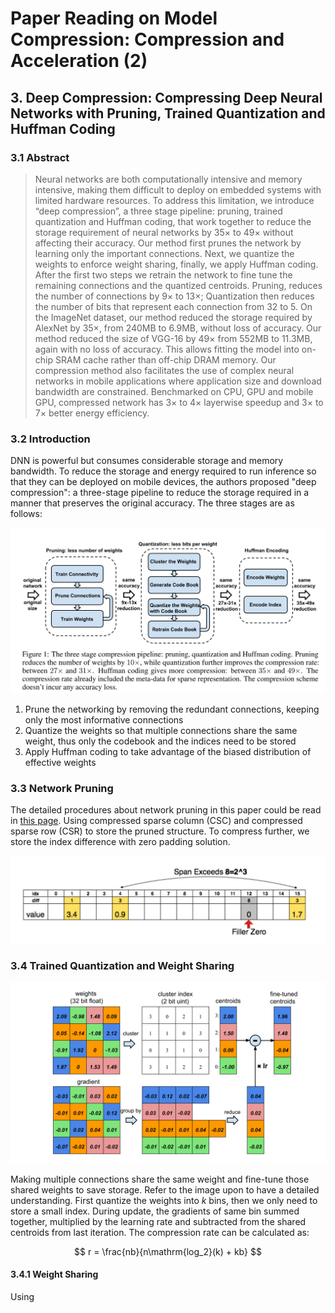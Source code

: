 # Paper Reading on Model Compression: Compression and Acceleration (2)

## 3. Deep Compression: Compressing Deep Neural Networks with Pruning, Trained Quantization and Huffman Coding

### 3.1 Abstract

> Neural networks are both computationally intensive and memory intensive, making them difficult to deploy on embedded systems with limited hardware resources. To address this limitation, we introduce “deep compression”, a three stage pipeline: pruning, trained quantization and Huffman coding, that work together to reduce the storage requirement of neural networks by 35× to 49× without affecting their accuracy. Our method first prunes the network by learning only the important connections. Next, we quantize the weights to enforce weight sharing, finally, we apply Huffman coding. After the first two steps we retrain the network to fine tune the remaining connections and the quantized centroids. Pruning, reduces the number of connections by 9× to 13×; Quantization then reduces the number of bits that represent each connection from 32 to 5. On the ImageNet dataset, our method reduced the storage required by AlexNet by 35×, from 240MB to 6.9MB, without loss of accuracy. Our method reduced the size of VGG-16 by 49× from 552MB to 11.3MB, again with no loss of accuracy. This allows fitting the model into on-chip SRAM cache rather than off-chip DRAM memory. Our compression method also facilitates the use of complex neural networks in mobile applications where application size and download bandwidth are constrained. Benchmarked on CPU, GPU and mobile GPU, compressed network has 3× to 4× layerwise speedup and 3× to 7× better energy efficiency.

### 3.2 Introduction

DNN is powerful but consumes considerable storage and memory bandwidth. To reduce the storage and energy required to run inference so that they can be deployed on mobile devices, the authors proposed "deep compression": a three-stage pipeline to reduce the storage required in a manner that preserves the original accuracy. The three stages are as follows:

![The Three Stage Compression Pipeline](../images/three_stage_compression_pipeline.png)

1. Prune the networking by removing the redundant connections, keeping only the most informative connections
2. Quantize the weights so that multiple connections share the same weight, thus only the codebook and the indices need to be stored
3. Apply Huffman coding to take advantage of the biased distribution of effective weights

### 3.3 Network Pruning

The detailed procedures about network pruning in this paper could be read in [this page](paper_reading_on_model_compression.html). Using compressed sparse column (CSC) and compressed sparse row (CSR) to store the pruned structure. To compress further, we store the index difference with zero padding solution.

![Representing the matrix sparsity with relative index. Padding filter zero to prevent overflow](../images/zero_padding.png)

### 3.4 Trained Quantization and Weight Sharing

![Weight sharing by scalar quantization (top) and centroids fine-tuning (bottom)](../images/quantization_and_weight_sharing.png)

Making multiple connections share the same weight and fine-tune those shared weights to save storage. Refer to the image upon to have a detailed understanding. First quantize the weights into $k$ bins, then we only need to store a small index. During update, the gradients of same bin summed together, multiplied by the learning rate and subtracted from the shared centroids from last iteration. The compression rate can be calculated as:

$$
r = \frac{nb}{n\mathrm{log_2}(k) + kb}
$$

#### 3.4.1 Weight Sharing

Using 